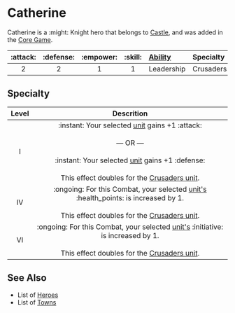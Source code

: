 # Catherine

Catherine is a :might: Knight hero that belongs to [Castle](../towns/castle.md), and was added in the [Core Game](../content.md).


| :attack: | :defense: | :empower: | :skill: | [Ability](abilities.md) | Specialty |
| :---: | :---: | :---: | :---: | :--- | :--- |
| 2 | 2 | 1 | 1 | Leadership | Crusaders |


## Specialty

| Level | Descrition |
| :---: | :---: |
| Ⅰ | :instant: Your selected [unit](units.md) gains +1 :attack:<br><br>— OR —<br><br>:instant: Your selected [unit](units.md) gains +1 :defense:<br><br>This effect doubles for the [Crusaders unit](units.md#castle). |
| Ⅳ | :ongoing: For this Combat, your selected [unit's](units.md) :health_points: is increased by 1.<br><br>This effect doubles for the [Crusaders unit](units.md#castle). |
| Ⅵ | :ongoing: For this Combat, your selected [unit's](units.md) :initiative: is increased by 1.<br><br>This effect doubles for the [Crusaders unit](units.md#castle). |


## See Also

- List of [Heroes](../heroes.md)
- List of [Towns](../towns.md)